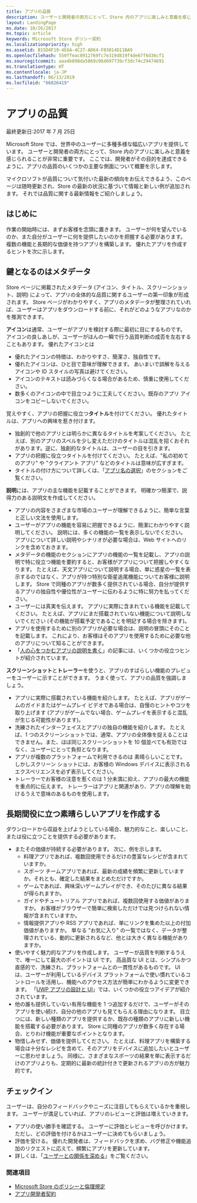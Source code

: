 ```yaml
---
title: アプリの品質
description: ユーザーと開発者の両方にとって、Store 内のアプリに楽しみと意義を感じられることが非常に重要です。 ここでは、開発者がその目的を達成できるように、アプリの品質のいくつかの主要な側面について概要を示します。
layout: LandingPage
ms.date: 10/26/2017
ms.topic: article
keywords: Microsoft Store ポリシー契約
ms.localizationpriority: high
ms.assetid: B15D4F19-4E6A-4C27-AD64-F03014D11BA9
ms.openlocfilehash: 550ffeac8912769fc7e319d819f4de67f6d36cf1
ms.sourcegitcommit: aaa4b898da5869c064097739cf3dc74c29474691
ms.translationtype: HT
ms.contentlocale: ja-JP
ms.lasthandoff: 06/13/2019
ms.locfileid: "66826419"
---
```

# <a name="app-quality"></a>アプリの品質

最終更新日:2017 年 7 月 25日

Microsoft Store では、世界中のユーザーに多種多様な幅広いアプリを提供しています。 ユーザーと開発者の両方にとって、Store 内のアプリに楽しみと意義を感じられることが非常に重要です。 ここでは、開発者がその目的を達成できるように、アプリの品質のいくつかの主要な側面について概要を示します。

マイクロソフトが品質について気付いた最新の傾向をお伝えできるよう、このページは随時更新され、Store の最新の状況に基づいて情報と新しい例が追加されます。 それでは品質に関する最新情報をご紹介しましょう。


## <a name="where-to-start"></a>はじめに

作業の開始時には、まずお客様を念頭に置きます。 ユーザーが何を望んでいるのか、また自分がユーザーに何を提供したいのかを把握する必要があります。 複数の機能と長期的な価値を持つアプリを構築します。 優れたアプリを作成するヒントを次に示します。


## <a name="metadata-is-key"></a>鍵となるのはメタデータ

Store ページに掲載されたメタデータ (アイコン、タイトル、スクリーンショット、説明) によって、アプリの全体的な品質に関するユーザーの第一印象が形成されます。 Store ページがわかりやすく、アプリのメタデータが整理されていれば、ユーザーはアプリをダウンロードする前に、それがどのようなアプリなのかを推測できます。

**アイコン**は通常、ユーザーがアプリを検討する際に最初に目にするものです。 アイコンの良しあしが、ユーザーがほんの一瞬で行う品質判断の成否を左右することもあります。 優れたアイコンとは

- 優れたアイコンの特徴は、わかりやすさ、簡潔さ、独自性です。
- 優れたアイコンは、ひと目で意味が理解できます。 あいまいで誤解を与えるアイコンや ID スタイルの写真は避けてください。
- アイコンのテキストは読みづらくなる場合があるため、慎重に使用してください。
- 数多くのアイコンの中で目立つように工夫してください。既存のアプリ アイコンをコピーしないでください。

覚えやすく、アプリの把握に役立つ**タイトル**を付けてください。 優れたタイトルは、アプリへの興味を惹き付けます。

- 独創的で他のアプリとは明らかに異なるタイトルを考案してください。 たとえば、別のアプリのスペルを少し変えただけのタイトルは混乱を招くおそれがあります。逆に、独創的なタイトルは、ユーザーの目を引きます。
- アプリの把握に役立つタイトルを付けてください。 たとえば、"私の初めてのアプリ" や "クライアント アプリ” などのタイトルは意味が広すぎます。
- タイトルの付け方について詳しくは、「[アプリ名の選択](https://docs.microsoft.com/windows/uwp/publish/create-your-app-by-reserving-a-name#choosing-your-apps-name)」のセクションをご覧ください。

**説明**には、アプリの主な機能を記載することができます。 明確かつ簡潔で、説得力のある説明文を作成してください。

- アプリの内容をさまざまな市場のユーザーが理解できるように、簡単な言葉と正しい文法を使用します。
- ユーザーがアプリの機能を容易に把握できるように、簡潔にわかりやすく説明してください。 説明には、多くの機能の一覧を表示しないでください。 アプリについて詳しい説明やシナリオが必要な場合は、Web サイトへのリンクを含めておきます。
- メタデータの機能のセクションにアプリの機能の一覧を記載し、アプリの説明で特に役立つ機能を要約すると、お客様がアプリについて把握しやすくなります。 たとえば、天文アプリについて説明する場合、単に惑星の一覧を表示するのではなく、アプリが持つ特別な衛星追尾機能についてお客様に説明します。 Store で同種のアプリが数多く提供されている場合、自分が提供するアプリの独自性や優位性がユーザーに伝わるように特に努力を払ってください。
- ユーザーには真実を伝えます。 アプリに実際に含まれている機能を記載してください。 たとえば、アプリにまだ搭載されていない機能について説明しないでください (その機能が搭載予定であることを明記する場合を除きます)。
- アプリを使用するために別のアプリが必要な場合は、説明の冒頭にそのことを記載します。 これにより、お客様はそのアプリを使用するために必要な他のアプリについて知ることができます。
- 「[人の心をつかむアプリの説明を書く](https://docs.microsoft.com/windows/uwp/publish/write-a-great-app-description)」の記事には、いくつかの役立つヒントが紹介されています。

**スクリーンショット**と**トレーラー**を使うと、アプリのすばらしい機能のプレビューをユーザーに示すことができます。 うまく使って、アプリの品質を強調しましょう。

- アプリに実際に搭載されている機能を紹介します。 たとえば、アプリがゲームのガイドまたはゲームプレイ ビデオである場合は、自慢のヒントやコツを取り上げます (アプリがゲームでない場合、ゲームプレイを表示すると混乱が生じる可能性があります)。
- 洗練されたインターフェイスとアプリの独自の機能を紹介します。 たとえば、1 つのスクリーンショットでは、通常、アプリの全体像を捉えることはできません。また、ほぼ同じスクリーンショットを 10 個並べても有効ではなく、ユーザーにとって負担となります。
- アプリが複数のプラットフォームで利用できるのは 素晴らしいことです。 しかしスクリーン ショットには、お客様の Windows デバイスに表示されるエクスペリエンスを必ず表示してください。
- トレーラーでお客様の注意を惹くのは 1 分未満に抑え、アプリの最大の機能を重点的に伝えます。 トレーラーはアプリと関連があり、アプリの理解を助けるうえで意味のあるものを使用します。


## <a name="create-amazing-apps-with-staying-power"></a>長期間役に立つ素晴らしいアプリを作成する

ダウンロードから収益を上げようとしている場合、魅力的なこと、楽しいこと、または役に立つことを提供する必要があります。

- またその価値が持続する必要があります。 次に、例を示します。
    - 料理アプリであれば、複数回使用できるだけの豊富なレシピが含まれていますか。
    - スポーツ チームアプリであれば、最新の成績を頻繁に更新していますか。それとも、確定した結果をまとめただけですか。
    - ゲームであれば、興味深いゲームプレイができ、そのたびに異なる結果が得られますか。
    - ガイドやチュートリアル アプリであれば、複数回使用する価値がありますか。 お客様がブラウザーで簡単に検索しただけでは見つけられない情報が含まれていますか。
    - 情報提供アプリや RSS アプリであれば、単にリンクを集めた以上の付加価値がありますか。 単なる "お気に入り" の一覧ではなく、データが整理されている、動的に更新されるなど、他とは大きく異なる機能がありますか。
- 使いやすく魅力的なアプリを作成します。 ユーザーが品質を判断するうえで、唯一にして最大のポイントは UI です。 高品質な UI とは、シンプルかつ直感的で、洗練され、プラットフォームとの一貫性があるものです。 UI は、ユーザーが利用しているデバイス プラットフォームで使い慣れているコントロールを活用し、機能へのアクセス方法が簡単にわかるように変更できます。 「[UWP アプリの設計と UI](https://developer.microsoft.com/windows/apps/design)」では、いくつかの役立つアイデアが紹介されています。
- 他の誰も提供していない有用な機能を 1 つ追加するだけで、ユーザーがそのアプリを使い続け、自分の他のアプリも見てもらえる理由になります。 目立つには、新しい種類のアプリを提供するか、既存の種類のアプリに新しい機能を搭載する必要があります。 Store に同種のアプリが数多く存在する場合、とりわけ機能が重要なポイントとなります。
- 物惜しみせず、価値を提供してください。 たとえば、料理アプリを構築する場合は十分なレシピを含めて、そのアプリをデバイスに追加したいとユーザーに思わせましょう。 同様に、さまざまなスポーツの結果を単に表示するだけのアプリよりも、定期的に最新の統計付きで更新されるアプリの方が魅力的です。


## <a name="check-in"></a>チェックイン

ユーザーは、自分のフィードバックやニーズに注目してもらえているかを重視します。 ユーザーが満足していれば、アプリのレビューと評価は増えていきます。

- アプリの使い勝手を確認する。 ユーザーに評価とレビューを呼びかけます。ただし、どの評価を付けるかはユーザーに決めてもらいましょう。
- 評価を受ける。 優れた開発者は、フィードバックを求め、バグ修正や機能追加のリクエストに応えて、頻繁にアプリを更新しています。
- 詳しくは、「[ユーザーとの関係を深める](https://developer.microsoft.com/store/engage)」をご覧ください。


### <a name="see-also"></a>関連項目

- [Microsoft Store のポリシーと倫理規定](store-policies-and-code-of-conduct.md)
- [アプリ開発者契約](https://docs.microsoft.com/legal/windows/agreements/app-developer-agreement)